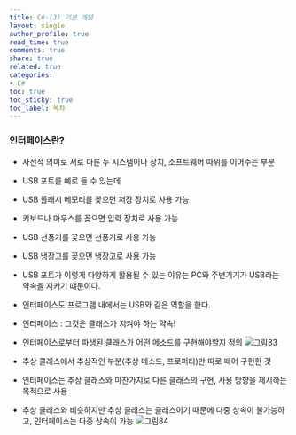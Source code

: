 ```yaml
---
title: C#-(3) 기본 개념
layout: single
author_profile: true
read_time: true
comments: true
share: true
related: true
categories:
- C#
toc: true
toc_sticky: true
toc_label: 목차
---
```


### 인터페이스란?
- 사전적 의미로 서로 다른 두 시스템이나 장치, 소프트웨어 따위를 이어주는 부분

- USB 포트를 예로 들 수 있는데
- USB 플래시 메모리를 꽂으면 저장 장치로 사용 가능
- 키보드나 마우스를 꽂으면 입력 장치로 사용 가능
- USB 선풍기를 꽂으면 선풍기로 사용 가능
- USB 냉장고를 꽂으면 냉장고로 사용 가능

- USB 포트가 이렇게 다양하게 활용될 수 있는 이유는 PC와 주변기기가 USB라는 약속을 지키기 떄문이다.

- 인터페이스도 프로그램 내에서는 USB와 같은 역할을 한다.
- 인터페이스 : 그것은 클래스가 지켜야 하는 약속!
- 인터페이스로부터 파생된 클래스가 어떤 메소드를 구현해야할지 정의
![그림83](https://user-images.githubusercontent.com/37354978/122648213-1806d300-d163-11eb-8123-c8e2fb6ac1a1.png)

- 추상 클래스에서 추상적인 부분(추상 메소드, 프로퍼티)만 따로 떼어 구현한 것
- 인터페이스는 추상 클래스와 마찬가지로 다른 클래스의 구현, 사용 방향을 제시하는 목적으로 사용
- 추상 클래스와 비슷하지만 추상 클래스는 클래스이기 때문에 다중 상속이 불가능하고, 인터페이스는 다중 상속이 가능
![그림84](https://user-images.githubusercontent.com/37354978/122648284-8f3c6700-d163-11eb-9288-163a138a10b8.png)






